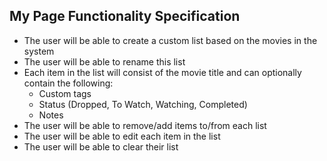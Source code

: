 
## My Page Functionality Specification

- The user will be able to create a custom list based on the movies in the system
- The user will be able to rename this list
- Each item in the list will consist of the movie title and can optionally contain the following:
    - Custom tags
    - Status (Dropped, To Watch, Watching, Completed)
    - Notes
- The user will be able to remove/add items to/from each list
- The user will be able to edit each item in the list
- The user will be able to clear their list